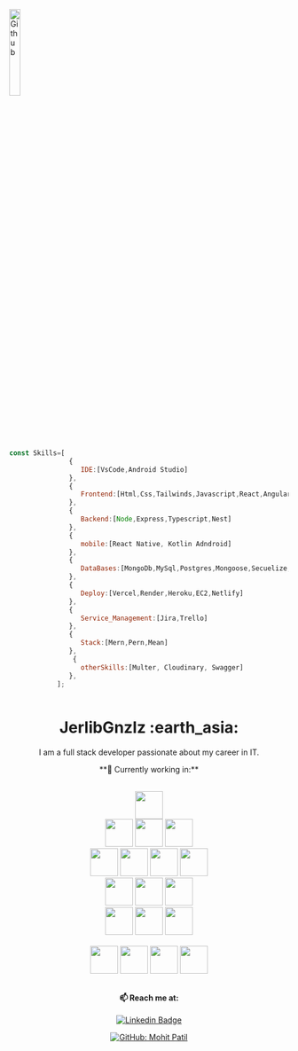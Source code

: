 
<img width="20%" align="center" alt="Github" src="https://user-images.githubusercontent.com/48678280/88862734-4903af80-d201-11ea-968b-9c939d88a37c.gif" />



```javascript
const Skills=[
               {
                  IDE:[VsCode,Android Studio]
               },
               {
                  Frontend:[Html,Css,Tailwinds,Javascript,React,Angular,Next]
               },
               {
                  Backend:[Node,Express,Typescript,Nest]
               },
               {
                  mobile:[React Native, Kotlin Adndroid]
               },
               {
                  DataBases:[MongoDb,MySql,Postgres,Mongoose,Secuelize,Prisma]
               },
               {
                  Deploy:[Vercel,Render,Heroku,EC2,Netlify]
               },
               {
                  Service_Management:[Jira,Trello]
               },
               {
                  Stack:[Mern,Pern,Mean]
               },
                {
                  otherSkills:[Multer, Cloudinary, Swagger]
               },
            ];  
            
```


<h1 align= "center"><b> JerlibGnzlz  :earth_asia:</b></h1>


<p align="center">
I am a full stack developer passionate about my career in IT.
</p>



<div align="center">
**💼 Currently working in:**<br><br>


<div align="center">



  <code><a href="https://developer.android.com/studio?hl=es-419" target="_blank"><img height="50"
  src="https://www.vectorlogo.zone/logos/android/android-ar21.svg"></a></code>
  <br>
  <code><a href="https://developer.mozilla.org/es/docs/Web/HTML" target="_blank"><img height="50"
  src="https://www.vectorlogo.zone/logos/w3_html5/w3_html5-icon.svg"></a></code>
   <code><a href="https://tailwindcss.com/" target="_blank"><img height="50"
  src="https://www.vectorlogo.zone/logos/tailwindcss/tailwindcss-ar21.svg"></a></code>
<code><a href="https://www.javascript.com/" target="_blank"><img height="50"
  src="https://www.vectorlogo.zone/logos/javascript/javascript-ar21.svg"></a></code>
  <br>
  <code><a href="https://www.typescriptlang.org/" target="_blank"><img height="50"
  src="https://www.vectorlogo.zone/logos/typescriptlang/typescriptlang-ar21.svg"></a></code>
 <code><a href="https://angular.io/" target="_blank"><img height="50"
  src="https://www.vectorlogo.zone/logos/angular/angular-ar21.svg"></a></code>
<code><a href="https://reactjs.org/" target="_blank"><img height="50" 
src="https://www.vectorlogo.zone/logos/reactjs/reactjs-ar21.svg"></a></code>
 <code><a href="https://nextjs.org/" target="_blank"><img height="50"
  src="https://www.vectorlogo.zone/logos/nextjs/nextjs-ar21.svg"></a></code>
<br>
<code><a href="https://nodejs.org/es/" target="_blank"><img height="50" 
src="https://www.vectorlogo.zone/logos/nodejs/nodejs-horizontal.svg"></a></code>
  <code><a href="https://expressjs.com/es/" target="_blank"><img height="50" 
src="https://www.vectorlogo.zone/logos/expressjs/expressjs-icon.svg"></a></code>
  <code><a href="https://docs.nestjs.com/first-steps" target="_blank"><img height="50" 
src="https://www.vectorlogo.zone/logos/nestjs/nestjs-ar21.svg"></a></code>
<br>
   <code><a href="https://www.mongodb.com/atlas/database" target="_blank"><img height="50"
  src="https://www.vectorlogo.zone/logos/mongodb/mongodb-ar21.svg"></a></code>
    <code><a href="https://www.postgresql.org/" target="_blank"><img height="50"
  src="https://www.vectorlogo.zone/logos/postgresql/postgresql-horizontal.svg"></a></code>
    <code><a href="https://sequelize.org/" target="_blank"><img height="50"
  src="https://www.vectorlogo.zone/logos/sequelizejs/sequelizejs-ar21.svg"></a></code>
    <br>    
   <code><a href="https://www.atlassian.com/software/jira/bitbucket-integration" target="_blank"><img height="50"
  src="https://www.vectorlogo.zone/logos/atlassian_jira/atlassian_jira-ar21.svg"></a></code>
       <code><a href="https://git-scm.com/"><img height="50"
  src="https://www.vectorlogo.zone/logos/git-scm/git-scm-ar21.svg"></a></code>
  <code><a href="https://www.debian.org/index.es.html" target="_blank"><img height="50"
  src="https://www.vectorlogo.zone/logos/debian/debian-ar21.svg"></a></code>
    <code><a href="https://code.visualstudio.com/" target="_blank"><img height="50"
  src="https://www.vectorlogo.zone/logos/visualstudio_code/visualstudio_code-ar21.svg"></a></code>
<br><br>
<div align="center">




**📫 Reach me at:**<br><br>
[![Linkedin Badge](https://img.shields.io/badge/-LinkedIn-blue?style=flat-square&logo=Linkedin&logoColor=white&link=https://www.linkedin.com/in/raghav-byte/)](https://www.linkedin.com/in/jerlibgnzlz/) 

[![GitHub: Mohit Patil](https://img.shields.io/github/followers/JerlibGnzlz?label=Jerlibgnzlz&style=social)](https://github.com/JerlibGnzlz)
  
 





 


         
